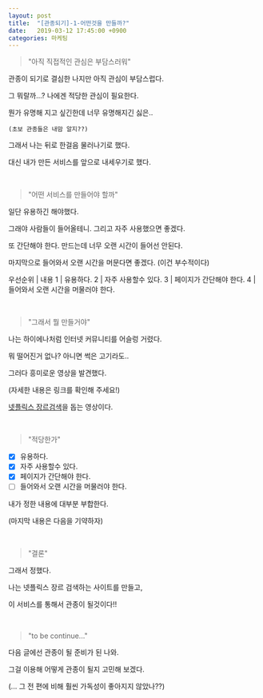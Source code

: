 ```yaml
---
layout: post
title:  "[관종되기]-1-어떤것을 만들까?"
date:   2019-03-12 17:45:00 +0900
categories: 마케팅
---
```


> "아직 직접적인 관심은 부담스러워"

관종이 되기로 결심한 나지만 아직 관심이 부담스럽다.

그 뭐랄까...? 나에겐 적당한 관심이 필요한다.

뭔가 유명해 지고 싶긴한데 너무 유명해지긴 싫은..

`(초보 관종들은 내맘 알지??)`

그래서 나는 뒤로 한걸음 물러나기로 했다.

대신 내가 만든 서비스를 앞으로 내세우기로 했다.

<br>

> "어떤 서비스를 만들어야 할까"

일단 유용하긴 해야했다.

그래야 사람들이 들어올테니. 그리고 자주 사용했으면 좋겠다.

또 간단해야 한다. 만드는데 너무 오랜 시간이 들어선 안된다.

마지막으로 들어와서 오랜 시간을 머문다면 좋겠다. (이건 부수적이다)

우선순위 | 내용
1 | 유용하다.
2 | 자주 사용할수 있다.
3 | 페이지가 간단해야 한다.
4 | 들어와서 오랜 시간을 머물러야 한다.

<br>

> "그래서 뭘 만들거야"

나는 하이에나처럼 인터넷 커뮤니티를 어슬렁 거렸다.

뭐 떨어진거 없나? 아니면 썩은 고기라도..

그러다 흥미로운 영상을 발견했다.

(자세한 내용은 링크를 확인해 주세요!)

[넷플릭스 장르검색][youtube]을 돕는 영상이다.

[youtube]: https://m.youtube.com/watch?v=xy73Y8obtCk

<br>

> "적당한가"

- [x] 유용하다.
- [x] 자주 사용할수 있다.
- [x] 페이지가 간단해야 한다.
- [ ] 들어와서 오랜 시간을 머물러야 한다.

내가 정한 내용에 대부분 부합한다.

(마지막 내용은 다음을 기약하자)

<br>

> "결론"

그래서 정했다.

나는 넷플릭스 장르 검색하는 사이트를 만들고,

이 서비스를 통해서 관종이 될것이다!!

<br>

> "to be continue..."

다음 글에선 관종이 될 준비가 된 나와.

그걸 이용해 어떻게 관종이 될지 고민해 보겠다.

(... 그 전 편에 비해 훨씬 가독성이 좋아지지 않았나??)
